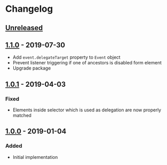# Changelog

## [Unreleased][]

## [1.1.0][] - 2019-07-30

- Add `event.delegateTarget` property to `Event` object
- Prevent listener triggering if one of ancestors is disabled form element
- Upgrade package

## [1.0.1][] - 2019-04-03

### Fixed

- Elements inside selector which is used as delegation are now properly matched

## [1.0.0][] - 2019-01-04

### Added

- Initial implementation


[Unreleased]: https://github.com/niksy/delegate-event-listener/compare/v1.1.0...HEAD
[1.1.0]: https://github.com/niksy/delegate-event-listener/compare/v1.0.1...v1.1.0
[1.0.1]: https://github.com/niksy/delegate-event-listener/compare/v1.0.0...v1.0.1
[1.0.0]: https://github.com/niksy/delegate-event-listener/tree/v1.0.0
